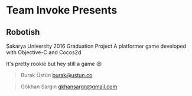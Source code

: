 # Team Invoke Presents
## Robotish

Sakarya University 2016 Graduation Project
A platformer game developed with Objective-C and Cocos2d

It's pretty rookie but hey still a game :wink:

>Burak Üstün 
>burak@ustun.co

>Gökhan Sargın
>gkhansargn@gmail.com
